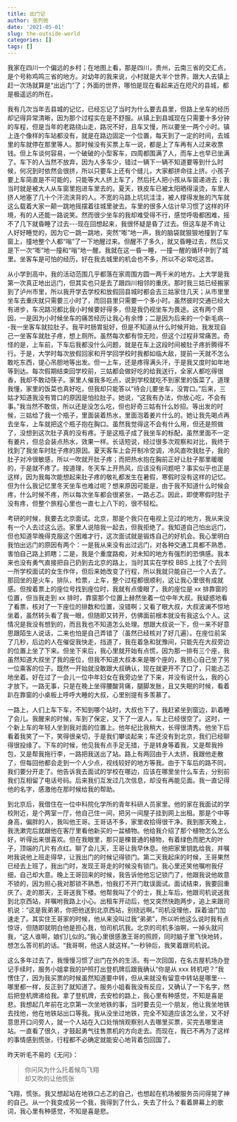 ```yaml
---
title: 出门记
author: 张列弛
date: '2021-05-01'
slug: the-outside-world
categories: []
tags: []
---
```

我家在四川一个偏远的乡村；在地图上看，那是四川，贵州，云南三省的交汇点，是个号称鸡鸣三省的地方。对幼年的我来说，小村就是大半个世界，跟大人去镇上赶一次场就算是“出远门”了；外面的世界，哪怕是现在看起来近在咫尺的县城，都是极遥远的所在。   

我有几次当年去县城的记忆，已经忘记了当时为什么要去县里，但路上坐车的经历却记得异常清晰，因为那个过程实在是不舒服。从镇上到县城现在只需要十多分钟的车程，但是当年的老路绕山走，路况不好，且车又慢，所以要坐一两个小时。镇上连个像样的车站都没有，就是在路边固定一个位置，每天到了一定的时间，去城里的车就停在那里等人。那时候没有买票上车一说，都是上了车再有人过来收票钱。但上车谈何容易，一个破破的小型客车，四周都围满了人，而车上也早已坐满了。车下的人当然不放弃，因为人多车少，错过一辆下一辆不知道要等到什么时候，何况到时依然会很挤，所以只要车上还有个缝儿，大家都拼命往上挤。小孩子要上车简直是不可能的，只能等大人挤上车了，然后托人把小孩从车窗递进去；我当时就是被大人从车窗里抱进车里去的。夏天，铁皮车已被太阳晒得滚烫，车里人挤人地塞了几十个汗流浃背的人。不宽的马路上坑坑洼洼，被人撑得发胀的汽车就这么载着大家一颠一跳地摇摆着往城里驶去。车里的很多人估计早习惯了这样的环境，有的人还能一路说笑。然而很少坐车的我却难受得不行，感觉呼吸都困难，摇不了几下就昏睡了过去---现在回想起来，我很怀疑是昏了过去。但这车是不肯让人好好睡觉的，因为它一跳一跳地，突然“嘭”地一声，我的脑袋就狠狠地撞到了车窗上，撞地整个人都“嗡”了一下地醒过来。但醒不了多久，就又昏睡过去，然后又是下一次“嘭”地一撞和“嗡”地一醒。我就在这一昏一睡，一撞一醒的循环中到了城里。坐客车是可怕的经历，好在我去城里的机会也不多，所以不必常吃这苦。   

从小学到高中，我的活动范围几乎都落在家周围方圆一两千米的地方。上大学是我第一次真正地出远门，但其实也只是去了跟四川相邻的重庆。那时我三姑已经搬家到了泸州市里，所以我开学去学校和放假回县城时都会去三姑家住几天；从市里里坐车去重庆就只需要三小时了，而回县里只需要一个多小时。虽然彼时交通已经大有进步，车况路况都比我小时候要好得多，但是我仍视坐车为畏途。这有两个原因，一是因为小时候坐车的痛苦经历让我心有余悸；二是因为后来的一个新毛病---我一坐客车就拉肚子。我平时肠胃挺好，但是不知道从什么时候开始，我发现自己一坐客车就肚子疼，想上厕所。虽然每次都有惊无险，但这个过程非常痛苦。奇怪的是，上车前，下车后我都没什么问题，就是在车上这段时间被肚子疼折腾得不行。于是，大学时每次放假回家和开学回学校时我都如临大敌，提前一天就不怎么敢吃东西，提心吊胆地等出发。但一上车，还是疼得满头汗，于是我又度时如年地等到达。每次假期结束回学校前，三姑都会做好吃的给我送行，全家人都吃得很香，我却不敢动筷子。家里人催我多吃点，说到学校就吃不到家里的饭菜了。道理我懂，家里的饭菜也真好吃，但我却只能答以“待会儿要坐车，没胃口。”后来，三姑才知道我没有胃口的原因是怕拉肚子。她说，“这我有办法，你放心吃，不会有事。”我当然不敢信，所以还是没怎么吃，但也好奇三姑有什么妙招。等出发的时候，三姑给了我一个瓶子，里面装着热水，里面泡着姜片什么的。她让我先喝点再去坐车，上车就把这个瓶子抱在胸口。虽然我觉得这不会有什么用，但还是照做了，没想到这次肚子真的没有疼。于是这瓶子成了我坐车的标配，虽然里面不一定有姜片，但总会装点热水，效果一样。长话短说，经过很多次观察和对比，我终于找到了我坐车时肚子疼的原因。夏天客车上会开制冷空调，冷风直吹我肚子，我的肚子对冷很敏感，所以一吹就开肚子疼；而把热水抱在胸前正好让肚子那里暖暖的，于是就不疼了。按道理，冬天车上开热风，应该没有问题吧？事实似乎也正是这样，因为我每次能想起来肚子疼的敬礼都发生在暑假，寒假时没有这样的记忆。但为什么我记忆里冬天坐车也难过呢？想来原因可能是，由于我不知道什么时候会疼，什么时候不疼，所以每次坐车都会很紧张，一路忐忑。因此，即使寒假时肚子没有疼，但整个旅程心里也一直七上八下的，很不轻松。   

考研的时候，我要去北京面试。北京，那是个我只在电视上见过的地方，我从来没有一个人去过这么远。家里人说陪我一起去，但我拒绝了。我知道自己怕出远门，但也知道早晚得克服这个困难才行，这次面试就是锻炼自己的好机会。我心里明白我怕出远门的原因有两个：一是我从来没有出过远门，对各种交通工具都不熟悉，害怕自己路上抓瞎；二是，我是个重度路痴，对未知的地方有强烈的恐惧感。我本来也没有勇气直接把自己扔到去北京的路上，当时其实在学校 BBS 上找了个去同一所学校面试的女生作伴，但后来她改变了行程，所以我就只能自己一个人去了。那回坐的是火车，排队，检票，上车，整个过程都很顺利，这让我心里很有成就感。但按着票上的座位号找到座位时，我就有点傻眼了，我的座位是 xx 排靠窗的位置，但当我走到 xx 排时，靠窗那个位置上赫然坐着一位中年大叔。我疑惑地看了看票，核对了一下座位的排数和位置，没错啊；又看了眼大叔，大叔波澜不惊地坐着，虽然转头看了我一眼，但随即又转开，仿佛面前根本就没有我这么个人。这情况是我没有想到的，而且我也不知道怎么处理。想跟大叔说一下，但一来不好意思跟陌生人说话，二来也怕是自己弄错了（虽然已经核对了好几遍）。在座位前呆了几秒，后边的人在催促我快走，挡道了，我在着急和犹豫间，只能先在大叔旁边的位置上坐了下来。但坐下来后，我心里就开始有点慌，因为那一排有三个座，我虽然知道大叔坐了我的座位，但我不知道大叔本来是哪个座的，我担心自己坐了另一位乘客的位子。既然一开始就没敢跟大叔确认，现在就更开不了口了，只能忐忑地坐着。好在过了一会儿一位中年妇女在我旁边坐了下来，并没有说什么，我的心才放下。一路无事，只是在晚上坐得腰酸背痛，腿脚发胀，且又失眠的时候，看着趴在靠窗的小桌板上呼呼大睡的大叔，心里别提有多羡慕了。   

一路上，人们上车下车，不知到哪个站时，大叔也下了，我赶紧坐到窗边，趴着睡了会儿。我醒来的时候，车到了保定，又下了一波人，车上已经很空了。这时，一个新上车的年轻人坐到我对面的位置上。他年纪比我稍大，长得很清秀。他坐下后看着我笑了一下，笑得很亲切，于是我们攀谈起来；车还没有到北京，我们已经聊得很投缘了。下车的时候，他见我有点手足无措，于是转身等着我，又是帮我拎包，又是帮我拖行李，一路把我送出了站。路上有两回由于人太挤，我跟他走散了，但每回他都会走到一个人少点，视线较好的地方等我。由于下车后的路不同，我们要分开走了。他告诉我去面试的学校在哪边，应该在哪里坐什么车去，分别前我们互相留了电话号码。后来我们互发过几次信息，却没有再能见面。我一直记得他的名字，感激他在那时候给我的帮助。   

到北京后，我借住在一位中科院化学所的青年科研人员家里。他的家在我面试的学校附近，是个两室一厅，他自己住一间，把另一间屋子挂到网上出租。那是个中等身高，偏胖的人，我叫他王哥。王哥话不多，家里收拾得很干净。我到那天晚上，我洗漱完后就跟他在客厅里看他新买的一盆植物。他给我介绍了那个植物怎么怎么好，听得出来很喜欢。但在我眼里，那只是棵普通的植物，有着绿色而肥大的叶子，顶端的几片有点红。聊了会儿天，王哥让我早休息。他把家里钥匙给我，并嘱咐我说他上班走得早，让我出门的时候记得锁门。第二天我起床的时候，王哥果然已经去上班了，我出门时，发现王哥走的时候没有锁门。我心里还笑他嘱咐我仔细，自己却大意。晚上王哥回来的时候，我告诉他他忘记锁门了，他跟我说他故意不锁的，因为担心我对那锁不熟悉，怕我打不开门耽误面试。面试结束，我要回重庆了。走的那天，王哥送我下楼。他帮我叫了个的士，我上车后，他跟司机说送我到北京西站，并嘱咐我路上小心。出租车开动后，他又突然快跑两步，追上来跟司机说：“这是我弟弟，你把他送到北京西站，别绕远啊。”司机没理他，踩着油门加速走了。其实住王哥家的时候，他从来没叫过我“弟弟”，所以听他这么说时我有点惊讶，但随即就明白他是担心我，怕司机坑我。北京的司机多油啊，一掉头就问我，“这人谁啊，娘们儿似的。”我心里很感激王哥的照顾，同时脑子里飞快地转，想怎么答司机的话。“我哥啊，他这人就这样。”一秒钟后，我笑着跟司机说。   


这么多年过去了，我慢慢习惯了出门在外的生活。有一次回国，在名古屋机场办登记手续时，服务小姐拿我的护照打出登机牌后跟我确认“你是从 xxx 转机吧？”我愣住了，因为我买票的时候虽然知道要中转，但从来就没有留意中转站是哪里---哪里都一样，反正到了就知道了。服务小姐看我没有反应，又确认了一下名字，然后把登机牌递给我。拿了登机牌，去安检的路上，我心里有种感觉，不知是喜是悲。我想起几年前在北京第一次坐地铁的事，当时要去见一个朋友，他让我坐地铁去找他，他在地铁站出口等我。我从没坐过地铁，完全不知道应该怎么坐，又不好意思开口问旁人，就一个人站在入口处悄悄观察别人去哪里买票，买完去哪里进站。一直看了很久，才鼓起勇气往售票机的方向走去。而现在，我已不再为了这样的事情感到慌张，行程都不必确定就能安心地背着包回国了。      

昨天听毛不易的《无问》：

> 你问风为什么托着候鸟飞翔  
却又吹的让他慌张

飞翔，慌张。我又想起站在地铁口忐忑的自己，也想起在机场被服务员问得晃了神的自己。从一个我变成另一个我，我得到了什么，失去了什么？看着屏幕上的歌词，我心里有种感觉，不知是喜是悲。  








